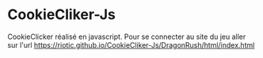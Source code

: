 # CookieCliker-Js
CookieClicker réalisé en javascript.
Pour se connecter au site du jeu aller sur l'url https://riotic.github.io/CookieCliker-Js/DragonRush/html/index.html
